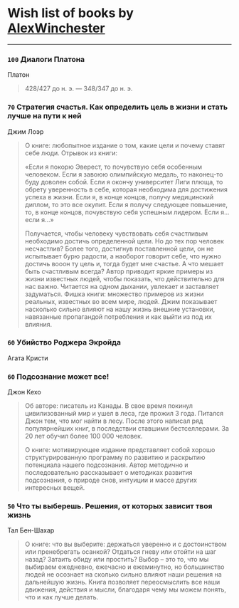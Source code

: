 # Wish list of books by [AlexWinchester](https://www.facebook.com/profile.php?id=2680385415370992)
---

### `100` Диалоги Платона
Платон
> 428/427 до н. э. — 348/347 до н. э.

### `70` Стратегия счастья. Как определить цель в жизни и стать лучше на пути к ней
Джим Лоэр
> О книге: любопытное издание о том, какие цели и почему ставят себе люди. Отрывок из книги:
> 
> «Если я покорю Эверест, то почувствую себя особенным человеком. Если я завоюю олимпийскую медаль, то наконец-то буду доволен собой. Если я окончу университет Лиги плюща, то обрету уверенность в себе, которая необходима для достижения успеха в жизни. Если я, в конце концов, получу медицинский диплом, то это все окупит. Если я получу следующее повышение, то, в конце концов, почувствую себя успешным лидером. Если я… если я…»
> 
> Получается, чтобы человеку чувствовать себя счастливым необходимо достичь определенной цели. Но до тех пор человек несчастлив? Более того, достигнув поставленной цели, он не испытывает бурю радости, а наоборот говорит себе, что нужно достичь вооон ту цель и, тогда будет мне счастье. А что мешает быть счастливым всегда? Автор приводит яркие примеры из жизни известных людей, чтобы показать, что действительно для нас важно. Читается на одном дыхании, увлекает и заставляет задуматься.
> Фишка книги: множество примеров из жизни реальных, известных во всем мире, людей. Джим показывает насколько сильно влияют на нашу жизнь внешние установки, навязанные пропагандой потребления и как выйти из под их влияния.

### `60` Убийство Роджера Экройда
Агата Кристи

### `60` Подсознание может все!
Джон Кехо
> Об авторе: писатель из Канады. В свое время покинул цивилизованный мир и ушел в леса, где прожил 3 года. Питался Джон тем, что мог найти в лесу. После этого написал ряд популярнейших книг, в последствии ставшими бестселлерами. За 20 лет обучил более 100 000 человек.
> 
> О книге: мотивирующее издание представляет собой хорошо структурированную программу по развитию и раскрытию потенциала нашего подсознания. Автор методично и последовательно рассказывает о методиках развития подсознания, о природе снов, интуиции и массе других интересных вещей.

### `50` Что ты выберешь. Решения, от которых зависит твоя жизнь
Тал Бен-Шахар
> О книге: что вы выберите: держаться уверенно и с достоинством или пренебрегать осанкой? Отдаться гневу или отойти на шаг назад? Затаить обиду или простить? Выбор – это то, что мы выбираем ежедневно, ежечасно и ежеминутно, но большинство людей не осознает на сколько сильно влияют наши решения на дальнейшую жизнь. Книга позволяет переосмыслить все наши движения, действия и мысли, благодаря чему мы можем понять, что и как лучше делать.

